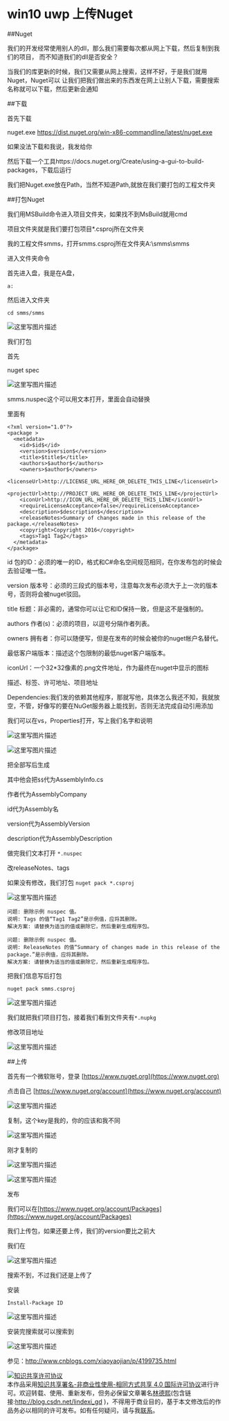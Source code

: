 # win10 uwp 上传Nuget

##Nuget


我们的开发经常使用别人的dll，那么我们需要每次都从网上下载，然后复制到我们的项目，
而不知道我们的dll是否安全？

当我们的库更新的时候，我们又需要从网上搜索，这样不好，于是我们就用Nuget，Nuget可以
让我们把我们做出来的东西发在网上让别人下载，需要搜索名称就可以下载，然后更新会通知


##下载

首先下载

nuget.exe https://dist.nuget.org/win-x86-commandline/latest/nuget.exe

如果没法下载和我说，我发给你

然后下载一个工具https://docs.nuget.org/Create/using-a-gui-to-build-packages，下载后运行

我们把Nuget.exe放在Path，当然不知道Path,就放在我们要打包的工程文件夹


##打包Nuget

我们用MSBuild命令进入项目文件夹，如果找不到MsBuild就用cmd

项目文件夹就是我们要打包项目*.csproj所在文件夹

我的工程文件smms，打开smms.csproj所在文件夹A:\smms\smms

进入文件夹命令

首先进入盘，我是在A盘，

```
a:
```

然后进入文件夹

```
cd smms/smms
```

![这里写图片描述](http://img.blog.csdn.net/20160705153953828)

我们打包

首先

nuget spec

![这里写图片描述](http://img.blog.csdn.net/20160705154308176)

smms.nuspec这个可以用文本打开，里面会自动替换

里面有

```
<?xml version="1.0"?>
<package >
  <metadata>
    <id>$id$</id>
    <version>$version$</version>
    <title>$title$</title>
    <authors>$author$</authors>
    <owners>$author$</owners>
    <licenseUrl>http://LICENSE_URL_HERE_OR_DELETE_THIS_LINE</licenseUrl>
    <projectUrl>http://PROJECT_URL_HERE_OR_DELETE_THIS_LINE</projectUrl>
    <iconUrl>http://ICON_URL_HERE_OR_DELETE_THIS_LINE</iconUrl>
    <requireLicenseAcceptance>false</requireLicenseAcceptance>
    <description>$description$</description>
    <releaseNotes>Summary of changes made in this release of the package.</releaseNotes>
    <copyright>Copyright 2016</copyright>
    <tags>Tag1 Tag2</tags>
  </metadata>
</package>
```

id 包的ID：必须的唯一的ID，格式和C#命名空间规范相同，在你发布包的时候会去验证唯一性。

version 版本号：必须的三段式的版本号，注意每次发布必须大于上一次的版本号，否则将会被nuget驳回。

title 标题：非必需的，通常你可以让它和ID保持一致，但是这不是强制的。

authors 作者(s)：必须的项目，以逗号分隔作者列表。

owners 拥有者：你可以随便写，但是在发布的时候会被你的nuget帐户名替代。

最低客户端版本：描述这个包限制的最低nuget客户端版本。

iconUrl：一个32*32像素的.png文件地址，作为最终在nuget中显示的图标

描述、标签、许可地址、项目地址

Dependencies:我们发的依赖其他程序，那就写他，具体怎么我还不知，我就放空，不管，好像写的要在NuGet服务器上能找到，否则无法完成自动引用添加

我们可以在vs，Properties打开，写上我们名字和说明

![这里写图片描述](http://img.blog.csdn.net/20160705154334553)

![这里写图片描述](http://img.blog.csdn.net/20160705154345051)

把全部写后生成

其中他会把`$$`代为AssemblyInfo.cs 

作者代为AssemblyCompany

id代为Assembly名

version代为AssemblyVersion

description代为AssemblyDescription

做完我们文本打开 `*.nuspec`

改releaseNotes、tags

如果没有修改，我们打包 `nuget pack *.csproj`

![这里写图片描述](http://img.blog.csdn.net/20160705154419364)

```
问题: 删除示例 nuspec 值。
说明: Tags 的值“Tag1 Tag2”是示例值，应将其删除。
解决方案: 请替换为适当的值或删除它，然后重新生成程序包。

问题: 删除示例 nuspec 值。
说明: ReleaseNotes 的值“Summary of changes made in this release of the package.”是示例值，应将其删除。
解决方案: 请替换为适当的值或删除它，然后重新生成程序包。
```

把我们信息写后打包

```
nuget pack smms.csproj
```

![这里写图片描述](http://img.blog.csdn.net/20160705154443317)

我们就把我们项目打包，接着我们看到文件夹有`*.nupkg`

修改项目地址

![这里写图片描述](http://img.blog.csdn.net/20160705154503646)


##上传

首先有一个微软账号，登录 [https://www.nuget.org](https://www.nuget.org)

点击自己 [https://www.nuget.org/account](https://www.nuget.org/account)

![这里写图片描述](http://img.blog.csdn.net/20160705154531195)

复制，这个key是我的，你的应该和我不同

![这里写图片描述](http://img.blog.csdn.net/20160705154957007)

刚才复制的

![这里写图片描述](http://img.blog.csdn.net/20160705154606068)

![这里写图片描述](http://img.blog.csdn.net/20160705154624787)

发布

我们可以在[https://www.nuget.org/account/Packages](https://www.nuget.org/account/Packages)

我们上传包，如果还要上传，我们的version要比之前大

我们在

![这里写图片描述](http://img.blog.csdn.net/20160705155015936)

搜索不到，不过我们还是上传了

安装

`Install-Package ID`

![这里写图片描述](http://img.blog.csdn.net/20160705155205298)

安装完搜索就可以搜索到

![这里写图片描述](http://img.blog.csdn.net/20160705155225430)

参见：http://www.cnblogs.com/xiaoyaojian/p/4199735.html

<a rel="license" href="http://creativecommons.org/licenses/by-nc-sa/4.0/"><img alt="知识共享许可协议" style="border-width:0" src="https://i.creativecommons.org/l/by-nc-sa/4.0/88x31.png" /></a><br />本作品采用<a rel="license" href="http://creativecommons.org/licenses/by-nc-sa/4.0/">知识共享署名-非商业性使用-相同方式共享 4.0 国际许可协议</a>进行许可。欢迎转载、使用、重新发布，但务必保留文章署名[林德熙](http://blog.csdn.net/lindexi_gd)(包含链接:http://blog.csdn.net/lindexi_gd )，不得用于商业目的，基于本文修改后的作品务必以相同的许可发布。如有任何疑问，请与我[联系](mailto:lindexi_gd@163.com)。